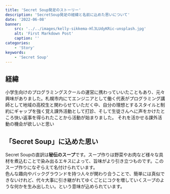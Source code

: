 ```yaml
---
title: 'Secret Soup発足のストーリー'
description: 'SecretSoup発足の経緯と名前に込めた思いについて'
date: '2022-06-08'
banner:
    src: '../../images/kelly-sikkema-Hl3LUdyKRic-unsplash.jpg'
    alt: 'First Markdown Post'
    caption: ''
categories:
    - 'Story'
keywords:
    - 'Secret Soup'
---
```


## 経緯
小学生向けのプログラミングスクールの運営に携わっていいたこともあり、元々興味がありました。札幌市内にてエンジニアとして働く代表がプログラミング講師として地域の高校生と関わらせていただく中、自分の理想とするスタイルと制約にギャップを強く覚え課外活動として打診、そして生徒さんへに声をかけたところ快い返事を得られたことから活動が始まりました。
それを活かせる課外活動の機会が欲しいと思い

## 「Secret Soup」に込めた思い
Secret Soupの直訳は**秘伝のスープ**です。スープ作りは野菜やお肉など様々な具材を煮込むことで染み出るエキスによって、旨味がより引き立つものです。このスープ作りになぞらえて名付けられています。<br>
色んな趣向やバックグラウンドを持つ人々が関わり合うことで、簡単には真似できないけれど、代々大事に引き継がれてゆくごとにコクを増していくスープのような何かを生み出したい。という意味が込められています。